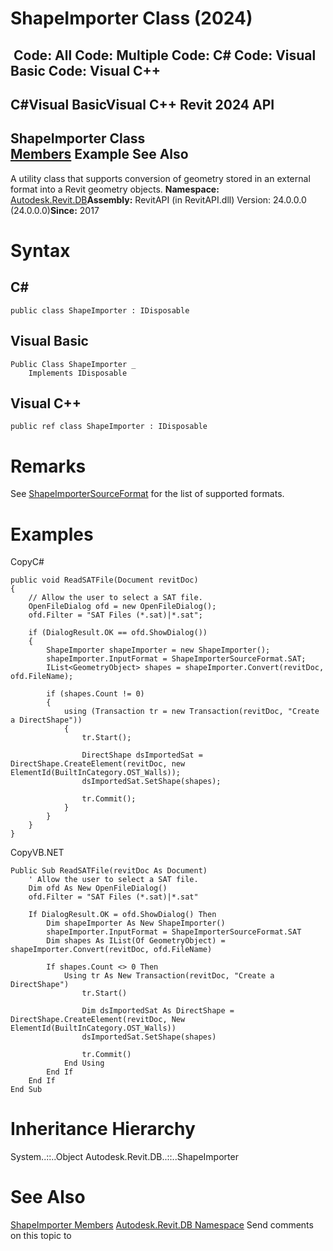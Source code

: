 # ShapeImporter Class (2024)

﻿
 Code: All Code: Multiple Code: C# Code: Visual Basic Code: Visual C++   
---  
C#Visual BasicVisual C++
Revit 2024 API  
---  
ShapeImporter Class  
[Members](7a5084cb-05ab-0952-d839-ccf6eb18aacc.md "ShapeImporter Members") Example See Also  
---  
A utility class that supports conversion of geometry stored in an external format into a Revit geometry objects. 
**Namespace:** [Autodesk.Revit.DB](87546ba7-461b-c646-cbb1-2cb8f5bff8b2.md "Autodesk.Revit.DB Namespace")**Assembly:** RevitAPI (in RevitAPI.dll) Version: 24.0.0.0 (24.0.0.0)**Since:** 2017 
# Syntax
C#  
---  
```text
public class ShapeImporter : IDisposable
```
  
Visual Basic  
---  
```text
Public Class ShapeImporter _
	Implements IDisposable
```
  
Visual C++  
---  
```text
public ref class ShapeImporter : IDisposable
```
  
# Remarks
See [ShapeImporterSourceFormat](556c092a-0afa-c38e-c784-3d9d919dc220.md "ShapeImporterSourceFormat Enumeration") for the list of supported formats. 
# Examples
CopyC#
```text
public void ReadSATFile(Document revitDoc)
{
    // Allow the user to select a SAT file.
    OpenFileDialog ofd = new OpenFileDialog();
    ofd.Filter = "SAT Files (*.sat)|*.sat";

    if (DialogResult.OK == ofd.ShowDialog())
    {
        ShapeImporter shapeImporter = new ShapeImporter();
        shapeImporter.InputFormat = ShapeImporterSourceFormat.SAT; 
        IList<GeometryObject> shapes = shapeImporter.Convert(revitDoc, ofd.FileName);

        if (shapes.Count != 0)
        {
            using (Transaction tr = new Transaction(revitDoc, "Create a DirectShape"))
            {
                tr.Start();

                DirectShape dsImportedSat = DirectShape.CreateElement(revitDoc, new ElementId(BuiltInCategory.OST_Walls));
                dsImportedSat.SetShape(shapes);

                tr.Commit();
            }
        }
    }
}
```

CopyVB.NET
```text
Public Sub ReadSATFile(revitDoc As Document)
    ' Allow the user to select a SAT file.
    Dim ofd As New OpenFileDialog()
    ofd.Filter = "SAT Files (*.sat)|*.sat"

    If DialogResult.OK = ofd.ShowDialog() Then
        Dim shapeImporter As New ShapeImporter()
        shapeImporter.InputFormat = ShapeImporterSourceFormat.SAT
        Dim shapes As IList(Of GeometryObject) = shapeImporter.Convert(revitDoc, ofd.FileName)

        If shapes.Count <> 0 Then
            Using tr As New Transaction(revitDoc, "Create a DirectShape")
                tr.Start()

                Dim dsImportedSat As DirectShape = DirectShape.CreateElement(revitDoc, New ElementId(BuiltInCategory.OST_Walls))
                dsImportedSat.SetShape(shapes)

                tr.Commit()
            End Using
        End If
    End If
End Sub
```

# Inheritance Hierarchy
System..::..Object Autodesk.Revit.DB..::..ShapeImporter
# See Also
[ShapeImporter Members](7a5084cb-05ab-0952-d839-ccf6eb18aacc.md "ShapeImporter Members")
[Autodesk.Revit.DB Namespace](87546ba7-461b-c646-cbb1-2cb8f5bff8b2.md "Autodesk.Revit.DB Namespace")
Send comments on this topic to 